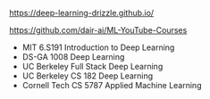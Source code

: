 https://deep-learning-drizzle.github.io/

https://github.com/dair-ai/ML-YouTube-Courses

- MIT 6.S191 Introduction to Deep Learning
- DS-GA 1008 Deep Learning
- UC Berkeley Full Stack Deep Learning
- UC Berkeley CS 182 Deep Learning
- Cornell Tech CS 5787 Applied Machine Learning
